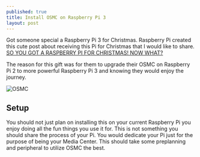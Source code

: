 ```yaml
---
published: true
title: Install OSMC on Raspberry Pi 3
layout: post
---
```

Got someone special a Raspberry Pi 3 for Christmas. Raspberry Pi created this cute post about receiving this Pi for Christmas that I would like to share. [SO YOU GOT A RASPBERRY PI FOR CHRISTMAS! NOW WHAT?](https://www.raspberrypi.org/blog/so-you-got-a-raspberry-pi-for-christmas-now-what/)  

The reason for this gift was for them to upgrade their OSMC on Raspberry Pi 2 to more powerful Raspberry Pi 3 and knowing they would enjoy the journey.

![OSMC]({{site.baseurl}}/images/osmc.gif)

## Setup

You should not just plan on installing this on your current Raspberry Pi you enjoy doing all the fun things you use it for.
This is not something you should share the process of your Pi. You would dedicate your Pi just for the purpose of being your Media Center.
This should take some preplanning and peripheral to utilize OSMC the best. 
